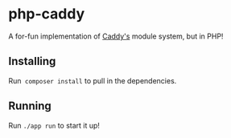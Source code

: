 # php-caddy

A for-fun implementation of [Caddy's](https://github.com/caddyserver/caddy) module system, but in PHP!

## Installing

Run` composer install` to pull in the dependencies.

## Running

Run `./app run` to start it up!
